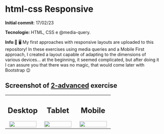 # html-css Responsive

**Initial commit**: 17/02/23

**Tecnologie:** HTML, CSS e @media-query.

**Info**:📱 🖥️ My first approaches with responsive layouts are uploaded to this repository!
In these exercises using media queries and a Mobile First approach, I created a layout capable of adapting to the dimensions of various devices... at the beginning, it seemed complicated, but after doing it I can assure you that there was no magic, that would come later with Bootstrap 😉

## Screenshot of [2-advanced](/2-advanced) exercise

<table cellpadding="0">
  <tr style="padding: 0">
    <td valign="top" align="center" width="33%">
        <h2 >Desktop</h2>
        <img src="./2-advanced/screencapture/desktop.png" width="95%"/>
    </td>
    <td valign="top" align="center" width="33%">
        <h2>Tablet</h2>
        <img src="./2-advanced/screencapture/tablet.png" width="95%"/>
    </td>
    <td valign="top" align="center" width="33%">
        <h2>Mobile</h2>
        <img src="./2-advanced/screencapture/mobile.png" width="95%"/>
    </td>
  </tr>
</table>
